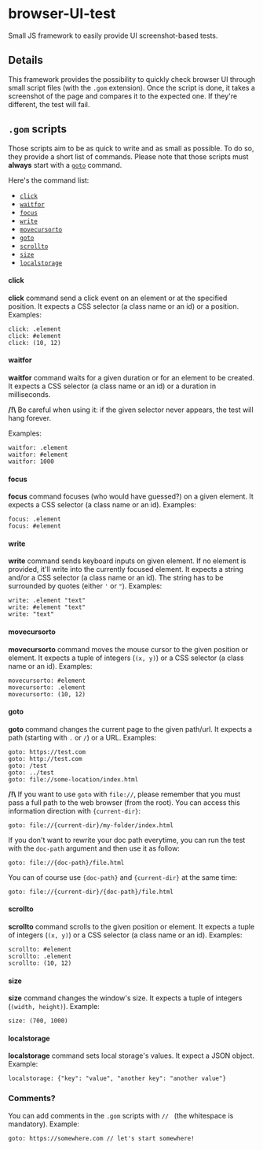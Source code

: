 # browser-UI-test

Small JS framework to easily provide UI screenshot-based tests.

## Details

This framework provides the possibility to quickly check browser UI through small script files (with the `.gom` extension). Once the script is done, it takes a screenshot of the page and compares it to the expected one. If they're different, the test will fail.

## `.gom` scripts

Those scripts aim to be as quick to write and as small as possible. To do so, they provide a short list of commands. Please note that those scripts must **always** start with a [`goto`](#goto) command.

Here's the command list:

 * [`click`](#click)
 * [`waitfor`](#waitfor)
 * [`focus`](#focus)
 * [`write`](#write)
 * [`movecursorto`](#movecursorto)
 * [`goto`](#goto)
 * [`scrollto`](#scrollto)
 * [`size`](#size)
 * [`localstorage`](#localstorage)

#### click

**click** command send a click event on an element or at the specified position. It expects a CSS selector (a class name or an id) or a position. Examples:

```
click: .element
click: #element
click: (10, 12)
```

#### waitfor

**waitfor** command waits for a given duration or for an element to be created. It expects a CSS selector (a class name or an id) or a duration in milliseconds.

**/!\\** Be careful when using it: if the given selector never appears, the test will hang forever.

Examples:

```
waitfor: .element
waitfor: #element
waitfor: 1000
```

#### focus

**focus** command focuses (who would have guessed?) on a given element. It expects a CSS selector (a class name or an id). Examples:

```
focus: .element
focus: #element
```

#### write

**write** command sends keyboard inputs on given element. If no element is provided, it'll write into the currently focused element. It expects a string and/or a CSS selector (a class name or an id). The string has to be surrounded by quotes (either `'` or `"`). Examples:

```
write: .element "text"
write: #element "text"
write: "text"
```

#### movecursorto

**movecursorto** command moves the mouse cursor to the given position or element. It expects a tuple of integers (`(x, y)`) or a CSS selector (a class name or an id). Examples:

```
movecursorto: #element
movecursorto: .element
movecursorto: (10, 12)
```

#### goto

**goto** command changes the current page to the given path/url. It expects a path (starting with `.` or `/`) or a URL. Examples:

```
goto: https://test.com
goto: http://test.com
goto: /test
goto: ../test
goto: file://some-location/index.html
```

**/!\\** If you want to use `goto` with `file://`, please remember that you must pass a full path to the web browser (from the root). You can access this information direction with `{current-dir}`:

```
goto: file://{current-dir}/my-folder/index.html
```

If you don't want to rewrite your doc path everytime, you can run the test with the `doc-path` argument and then use it as follow:

```
goto: file://{doc-path}/file.html
```

You can of course use `{doc-path}` and `{current-dir}` at the same time:

```
goto: file://{current-dir}/{doc-path}/file.html
```

#### scrollto

**scrollto** command scrolls to the given position or element. It expects a tuple of integers (`(x, y)`) or a CSS selector (a class name or an id). Examples:

```
scrollto: #element
scrollto: .element
scrollto: (10, 12)
```

#### size

**size** command changes the window's size. It expects a tuple of integers (`(width, height)`). Example:

```
size: (700, 1000)
```

#### localstorage

**localstorage** command sets local storage's values. It expect a JSON object. Example:

```
localstorage: {"key": "value", "another key": "another value"}
```

### Comments?

You can add comments in the `.gom` scripts with `// ` (the whitespace is mandatory). Example:

```
goto: https://somewhere.com // let's start somewhere!
```
